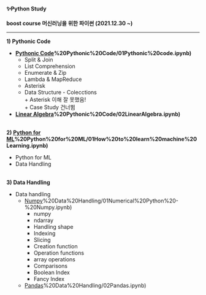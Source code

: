 <!-- #region -->
#### ✨Python Study

**boost course 머신러닝을 위한 파이썬 (2021.12.30 ~)** 

------


**1) Pythonic Code**
* **[Pythonic Code](https://github.com/KodaHye/PythonStudy/blob/main/1)%20Pythonic%20Code/01Pythonic%20code.ipynb)**
    * Split & Join
    * List Comprehension
    * Enumerate & Zip
    * Lambda & MapReduce 
    * Asterisk 
    * Data Structure - Colecctions <br>
      \+ Asterisk 이해 잘 못했음! <br>
      \+ Case Study 건너뜀
* **[Linear Algebra](https://github.com/KodaHye/PythonStudy/blob/main/1)%20Pythonic%20Code/02LinearAlgebra.ipynb)**
<br><br>

**2) [Python for ML](https://github.com/KodaHye/PythonStudy/blob/main/2)%20Python%20for%20ML/01How%20to%20learn%20machine%20Learning.ipynb)**
* Python for ML
* Data Handling
<br><br>


**3) Data Handling**
* Data handling
    * [Numpy](https://github.com/KodaHye/PythonStudy/blob/main/3)%20Data%20Handling/01Numerical%20Python%20-%20Numpy.ipynb)
        * numpy
        * ndarray
        * Handling shape
        * Indexing
        * Slicing
        * Creation function
        * Operation functions
        * array operations
        * Comparisons
        * Boolean Index
        * Fancy Index
    * [Pandas](https://github.com/KodaHye/PythonStudy/blob/main/3)%20Data%20Handling/02Pandas.ipynb)
<!-- #endregion -->

```python

```
